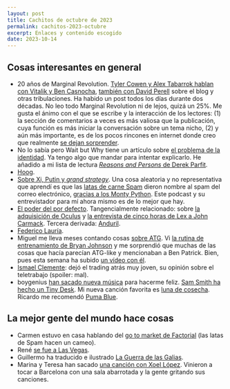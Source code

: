```yaml
---
layout: post
title: Cachitos de octubre de 2023
permalink: cachitos-2023-octubre
excerpt: Enlaces y contenido escogido
date: 2023-10-14
---
```


## Cosas interesantes en general

- 20 años de Marginal Revolution. [Tyler Cowen y Alex Tabarrok hablan con Vitalik y Ben Casnocha](https://youtu.be/84zEssPHoI4), [también con David Perell](https://youtu.be/CN4Z9DOs2Ag) sobre el blog y otras tribulaciones. Ha habido un post todos los días durante dos décadas. No leo todo Marginal Revolution ni de lejos, quizá un 25%. Me gusta el ánimo con el que se escribe y la interacción de los lectores: (1) la sección de comentarios a veces es más valiosa que la publicación, cuya función es más iniciar la conversación sobre un tema nicho, (2) y aún más importante, es de los pocos rincones en internet donde creo que realmente [se dejan sorprender](https://twitter.com/AEscohotado/status/1063209012466978820).
- No lo sabía pero Wait but Why tiene un artículo sobre [el problema de la identidad](https://waitbutwhy.com/2014/12/what-makes-you-you.html). Ya tengo algo que mandar para intentar explicarlo. He añadido a mi lista de lectura [_Reasons and Persons_ de Derek Parfit](https://www.stafforini.com/docs/Parfit%20-%20Reasons%20and%20persons.pdf).
- [Hoog](https://www.youtube.com/@romulushoog).
- [Sobre Xi, Putin y _grand strategy_](https://www.youtube.com/watch?v=YcVSgYz5SJ8). Una cosa aleatoria y no representativa que aprendí es que las [latas de carne Spam](https://en.wikipedia.org/wiki/Spam_(food)) dieron nombre al spam del correo electrónico, [gracias a los Monty Python](https://youtu.be/ycKNt0MhTkk). Este podcast y su entrevistador para mí ahora mismo es de lo mejor que hay.
- [El poder del por defecto](https://julian.digital/2021/12/20/the-power-of-defaults/). Tangencialmente relacionado: sobre [la adquisición de Oculus](https://open.spotify.com/episode/6QJ5QYfNQlWae8BPaTZTvH?si=828c3f7c77694e2f) y [la entrevista de cinco horas de Lex a John Carmack](https://open.spotify.com/episode/3LddnZjkpflldHXnRZ0rrw?si=9102f128105e441f). Tercera derivada: [Anduril](https://www.notboring.co/p/anduril-acquiring-prime).
- [Federico Lauría](https://open.spotify.com/episode/7KZLWH2jrCyfthK2d3V7gx?si=3b52b150687d4013).
- Miguel me lleva meses contando cosas [sobre ATG](https://www.youtube.com/@TheKneesovertoesguy). Vi [la rutina de entrenamiento de Bryan Johnson](https://youtu.be/sYyVi-H-ozI) y me sorprendió que muchas de las cosas que hacía parecían ATG-like y mencionaban a Ben Patrick. Bien, pues esta semana ha subido [un vídeo con él](https://youtu.be/uUTQonEpGn8).
- [Ismael Clemente](https://youtu.be/y6IZVvFiaZE): dejó el trading atrás muy joven, su opinión sobre el teletrabajo (spoiler: mal).
- boygenius [han sacado nueva música](https://open.spotify.com/album/1n0esOkFQdL74PwMwTVgtz?si=j5RaMjm9TnqwvKEiZkmsRA) para hacerme feliz. [Sam Smith ha hecho un Tiny Desk](https://www.youtube.com/watch?v=L_BHC2l30pY&). Mi nueva canción favorita es [luna de cosecha](https://open.spotify.com/track/2nekCvC9XRXQckWNnkIp2l?si=2e4e8d55f61d4c9a). Ricardo me recomendó [Puma Blue](https://open.spotify.com/album/0lKhpZwGFHDSKctDYk1dhy?si=iEQrU-kNQDuBehJy4fYmAg).

## La mejor gente del mundo hace cosas

- Carmen estuvo en casa hablando del [go to market de Factorial](https://www.youtube.com/live/RCTb9GYWa-M?t=6880) (las latas de Spam hacen un cameo).
- René [se fue a Las Vegas](https://twitter.com/int0thewilde/status/1681767639578812417).
- Guillermo ha traducido e ilustrado [La Guerra de las Galias](https://www.amazon.es/gp/product/B0CKSZK92N).
- Marina y Teresa han sacado [una canción con Xoel López](https://youtu.be/ShmedpD0M1w). Vinieron a tocar a Barcelona con una sala abarrotada y la gente gritando sus canciones.